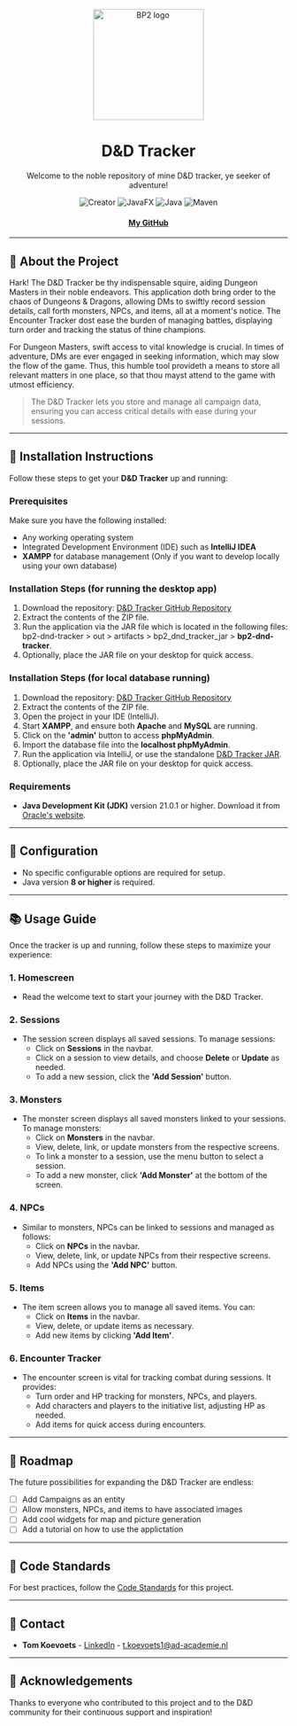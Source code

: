 <div align="center">

  <img src="https://github.com/user-attachments/assets/fa24bc96-f92a-4875-a4de-960e98b32197" alt="BP2 logo" width="200"/>

  <h1>D&D Tracker</h1>

  <p>Welcome to the noble repository of mine D&D tracker, ye seeker of adventure!</p>
  
  <!-- Badges -->
  <p align="center">
    <img src="https://img.shields.io/badge/Creator-Tom%20Koevoets-pink" alt="Creator">
    <img src="https://img.shields.io/badge/Java-FX-green" alt="JavaFX">
    <img src="https://img.shields.io/badge/Java-11-blue" alt="Java">
    <img src="https://img.shields.io/badge/Maven-3.6.3-C71A36" alt="Maven">
  </p>
  
  <h4>
    <a href="https://github.com/tomkoevoets">My GitHub</a>
  </h4>
</div>

<hr>

## :star2: About the Project

Hark! The D&D Tracker be thy indispensable squire, aiding Dungeon Masters in their noble endeavors. This application doth bring order to the chaos of Dungeons & Dragons, allowing DMs to swiftly record session details, call forth monsters, NPCs, and items, all at a moment's notice. The Encounter Tracker dost ease the burden of managing battles, displaying turn order and tracking the status of thine champions. 

For Dungeon Masters, swift access to vital knowledge is crucial. In times of adventure, DMs are ever engaged in seeking information, which may slow the flow of the game. Thus, this humble tool provideth a means to store all relevant matters in one place, so that thou mayst attend to the game with utmost efficiency.

> The D&D Tracker lets you store and manage all campaign data, ensuring you can access critical details with ease during your sessions.

---

## :toolbox: Installation Instructions

Follow these steps to get your **D&D Tracker** up and running:

### Prerequisites

Make sure you have the following installed:

- Any working operating system
- Integrated Development Environment (IDE) such as **IntelliJ IDEA**
- **XAMPP** for database management (Only if you want to develop locally using your own database)

### Installation Steps (for running the desktop app)

1. Download the repository: [D&D Tracker GitHub Repository](https://github.com/tomkoevoets/BP2-dndTracker)
2. Extract the contents of the ZIP file.
3. Run the application via the JAR file which is located in the following files: bp2-dnd-tracker > out > artifacts > bp2_dnd_tracker_jar > **bp2-dnd-tracker**.
4. Optionally, place the JAR file on your desktop for quick access.

### Installation Steps (for local database running)

1. Download the repository: [D&D Tracker GitHub Repository](https://github.com/tomkoevoets/BP2-dndTracker)
2. Extract the contents of the ZIP file.
3. Open the project in your IDE (IntelliJ).
4. Start **XAMPP**, and ensure both **Apache** and **MySQL** are running.
5. Click on the **'admin'** button to access **phpMyAdmin**.
6. Import the database file into the **localhost phpMyAdmin**.
7. Run the application via IntelliJ, or use the standalone [D&D Tracker JAR](bp2-dnd-tracker/out/artifacts/bp2_dnd_tracker_jar/bp2-dnd-tracker.jar).
8. Optionally, place the JAR file on your desktop for quick access.

### Requirements

- **Java Development Kit (JDK)** version 21.0.1 or higher. Download it from [Oracle's website](https://www.oracle.com/java/technologies/javase-jdk21-downloads.html).

---

## :wrench: Configuration

- No specific configurable options are required for setup.
- Java version **8 or higher** is required.

---

## :books: Usage Guide

Once the tracker is up and running, follow these steps to maximize your experience:

### 1. Homescreen

- Read the welcome text to start your journey with the D&D Tracker.

### 2. Sessions

- The session screen displays all saved sessions. To manage sessions:
  - Click on **Sessions** in the navbar.
  - Click on a session to view details, and choose **Delete** or **Update** as needed.
  - To add a new session, click the **'Add Session'** button.

### 3. Monsters

- The monster screen displays all saved monsters linked to your sessions. To manage monsters:
  - Click on **Monsters** in the navbar.
  - View, delete, link, or update monsters from the respective screens.
  - To link a monster to a session, use the menu button to select a session.
  - To add a new monster, click **'Add Monster'** at the bottom of the screen.

### 4. NPCs

- Similar to monsters, NPCs can be linked to sessions and managed as follows:
  - Click on **NPCs** in the navbar.
  - View, delete, link, or update NPCs from their respective screens.
  - Add NPCs using the **'Add NPC'** button.

### 5. Items

- The item screen allows you to manage all saved items. You can:
  - Click on **Items** in the navbar.
  - View, delete, or update items as necessary.
  - Add new items by clicking **'Add Item'**.

### 6. Encounter Tracker

- The encounter screen is vital for tracking combat during sessions. It provides:
  - Turn order and HP tracking for monsters, NPCs, and players.
  - Add characters and players to the initiative list, adjusting HP as needed.
  - Add items for quick access during encounters.

---

## :compass: Roadmap

The future possibilities for expanding the D&D Tracker are endless:

- [ ] Add Campaigns as an entity
- [ ] Allow monsters, NPCs, and items to have associated images
- [ ] Add cool widgets for map and picture generation
- [ ] Add a tutorial on how to use the applictation

---

## 📝 Code Standards

For best practices, follow the [Code Standards](https://github.com/) for this project.

---

## 💬 Contact

- **Tom Koevoets** - [LinkedIn](https://www.linkedin.com/in/tom-koevoets-7373b6294/) - t.koevoets1@ad-academie.nl
---

## :gem: Acknowledgements

Thanks to everyone who contributed to this project and to the D&D community for their continuous support and inspiration!

